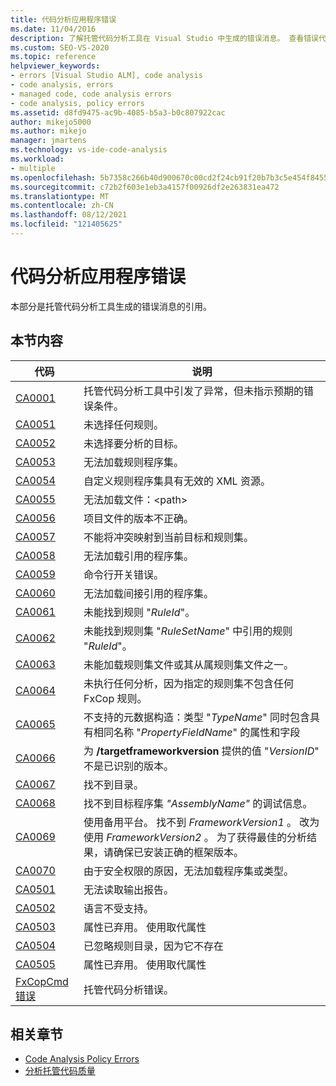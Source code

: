 ```yaml
---
title: 代码分析应用程序错误
ms.date: 11/04/2016
description: 了解托管代码分析工具在 Visual Studio 中生成的错误消息。 查看错误代码和相应的说明。
ms.custom: SEO-VS-2020
ms.topic: reference
helpviewer_keywords:
- errors [Visual Studio ALM], code analysis
- code analysis, errors
- managed code, code analysis errors
- code analysis, policy errors
ms.assetid: d8fd9475-ac9b-4085-b5a3-b0c807922cac
author: mikejo5000
ms.author: mikejo
manager: jmartens
ms.technology: vs-ide-code-analysis
ms.workload:
- multiple
ms.openlocfilehash: 5b7358c266b40d900670c00cd2f24cb91f20b7b3c5e454f84559474cd5d554be
ms.sourcegitcommit: c72b2f603e1eb3a4157f00926df2e263831ea472
ms.translationtype: MT
ms.contentlocale: zh-CN
ms.lasthandoff: 08/12/2021
ms.locfileid: "121405625"
---
```

# <a name="code-analysis-application-errors"></a>代码分析应用程序错误

本部分是托管代码分析工具生成的错误消息的引用。

## <a name="in-this-section"></a>本节内容

|代码|说明|
|-|-|
|[CA0001](ca0001.md)|托管代码分析工具中引发了异常，但未指示预期的错误条件。|
|[CA0051](ca0051.md)|未选择任何规则。|
|[CA0052](ca0052.md)|未选择要分析的目标。|
|[CA0053](ca0053.md)|无法加载规则程序集。|
|[CA0054](ca0054.md)|自定义规则程序集具有无效的 XML 资源。|
|[CA0055](ca0055.md)|无法加载文件：\<path>|
|[CA0056](ca0056.md)|项目文件的版本不正确。|
|[CA0057](ca0057.md)|不能将冲突映射到当前目标和规则集。|
|[CA0058](ca0058.md)|无法加载引用的程序集。|
|[CA0059](ca0059.md)|命令行开关错误。|
|[CA0060](ca0060.md)|无法加载间接引用的程序集。|
|[CA0061](ca0061.md)|未能找到规则 "*RuleId*"。|
|[CA0062](ca0062.md)|未能找到规则集 "*RuleSetName*" 中引用的规则 "*RuleId*"。|
|[CA0063](ca0063.md)|未能加载规则集文件或其从属规则集文件之一。|
|[CA0064](ca0064.md)|未执行任何分析，因为指定的规则集不包含任何 FxCop 规则。|
|[CA0065](ca0065.md)|不支持的元数据构造：类型 "*TypeName*" 同时包含具有相同名称 "*PropertyFieldName*" 的属性和字段|
|[CA0066](ca0066.md)|为 **/targetframeworkversion** 提供的值 "*VersionID*" 不是已识别的版本。|
|[CA0067](ca0067.md)|找不到目录。|
|[CA0068](ca0068.md)|找不到目标程序集 *"AssemblyName"* 的调试信息。|
|[CA0069](ca0069.md)|使用备用平台。 找不到 *FrameworkVersion1* 。 改为使用 *FrameworkVersion2* 。 为了获得最佳的分析结果，请确保已安装正确的框架版本。|
|[CA0070](ca0070.md)|由于安全权限的原因，无法加载程序集或类型。|
|[CA0501](ca0501.md)|无法读取输出报告。|
|[CA0502](ca0502.md)|语言不受支持。|
|[CA0503](ca0503.md)|属性已弃用。 使用取代属性|
|[CA0504](ca0504.md)|已忽略规则目录，因为它不存在|
|[CA0505](ca0505.md)|属性已弃用。 使用取代属性|
|[FxCopCmd 错误](fxcopcmd-errors.md)|托管代码分析错误。|

## <a name="related-sections"></a>相关章节

- [Code Analysis Policy Errors](../code-quality/code-analysis-policy-errors.md)
- [分析托管代码质量](../code-quality/code-analysis-for-managed-code-overview.md)
